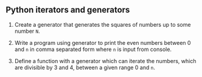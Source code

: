 ## Python iterators and generators

1. Create a generator that generates the squares of numbers up to some number `N`.

2. Write a program using generator to print the even numbers between 0 and `n` in comma separated form where `n` is input from console.

3. Define a function with a generator which can iterate the numbers, which are divisible by 3 and 4, between a given range 0 and `n`.



